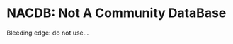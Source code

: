 NACDB: Not A Community DataBase
===============================================================

Bleeding edge: do not use...